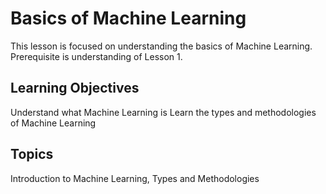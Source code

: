 # Basics of Machine Learning

This lesson is focused on understanding the basics of Machine Learning. Prerequisite is understanding of Lesson 1.

## Learning Objectives
Understand what Machine Learning is
Learn the types and methodologies of Machine Learning

## Topics
Introduction to Machine Learning, Types and Methodologies